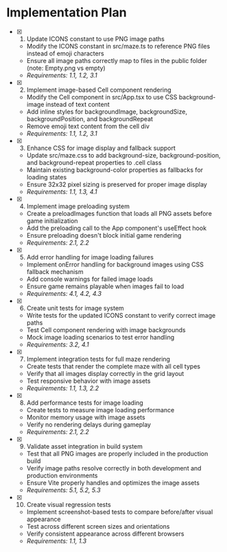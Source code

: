 # Implementation Plan

- [x] 1. Update ICONS constant to use PNG image paths

  - Modify the ICONS constant in src/maze.ts to reference PNG files instead of emoji characters
  - Ensure all image paths correctly map to files in the public folder (note: Empty.png vs empty)
  - _Requirements: 1.1, 1.2, 3.1_

- [x] 2. Implement image-based Cell component rendering

  - Modify the Cell component in src/App.tsx to use CSS background-image instead of text content
  - Add inline styles for backgroundImage, backgroundSize, backgroundPosition, and backgroundRepeat
  - Remove emoji text content from the cell div
  - _Requirements: 1.1, 1.2, 3.1_

- [x] 3. Enhance CSS for image display and fallback support

  - Update src/maze.css to add background-size, background-position, and background-repeat properties to .cell class
  - Maintain existing background-color properties as fallbacks for loading states
  - Ensure 32x32 pixel sizing is preserved for proper image display
  - _Requirements: 1.1, 1.3, 4.1_

- [x] 4. Implement image preloading system

  - Create a preloadImages function that loads all PNG assets before game initialization
  - Add the preloading call to the App component's useEffect hook
  - Ensure preloading doesn't block initial game rendering
  - _Requirements: 2.1, 2.2_

- [x] 5. Add error handling for image loading failures

  - Implement onError handling for background images using CSS fallback mechanism
  - Add console warnings for failed image loads
  - Ensure game remains playable when images fail to load
  - _Requirements: 4.1, 4.2, 4.3_

- [x] 6. Create unit tests for image system

  - Write tests for the updated ICONS constant to verify correct image paths
  - Test Cell component rendering with image backgrounds
  - Mock image loading scenarios to test error handling
  - _Requirements: 3.2, 4.1_

- [x] 7. Implement integration tests for full maze rendering

  - Create tests that render the complete maze with all cell types
  - Verify that all images display correctly in the grid layout
  - Test responsive behavior with image assets
  - _Requirements: 1.1, 1.3, 2.2_

- [x] 8. Add performance tests for image loading

  - Create tests to measure image loading performance
  - Monitor memory usage with image assets
  - Verify no rendering delays during gameplay
  - _Requirements: 2.1, 2.2_

- [x] 9. Validate asset integration in build system

  - Test that all PNG images are properly included in the production build
  - Verify image paths resolve correctly in both development and production environments
  - Ensure Vite properly handles and optimizes the image assets
  - _Requirements: 5.1, 5.2, 5.3_

- [x] 10. Create visual regression tests

  - Implement screenshot-based tests to compare before/after visual appearance
  - Test across different screen sizes and orientations
  - Verify consistent appearance across different browsers
  - _Requirements: 1.1, 1.3_